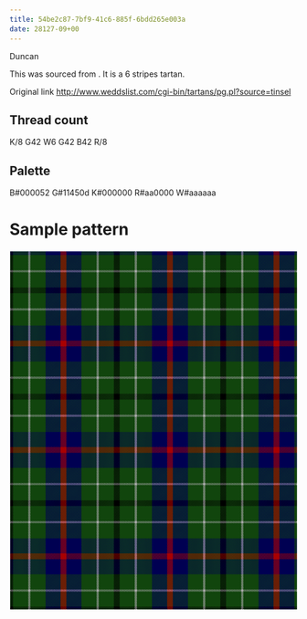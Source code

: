 ```yaml
---
title: 54be2c87-7bf9-41c6-885f-6bdd265e003a
date: 28127-09+00
---
```

Duncan

This was sourced from <no value>.  It is a 6 stripes tartan.

Original link http://www.weddslist.com/cgi-bin/tartans/pg.pl?source=tinsel

## Thread count
K/8 G42 W6 G42 B42 R/8

## Palette
B#000052 G#11450d K#000000 R#aa0000 W#aaaaaa

# Sample pattern

![Tartan detail](tartan.png "K/8 G42 W6 G42 B42 R/8 tartan")